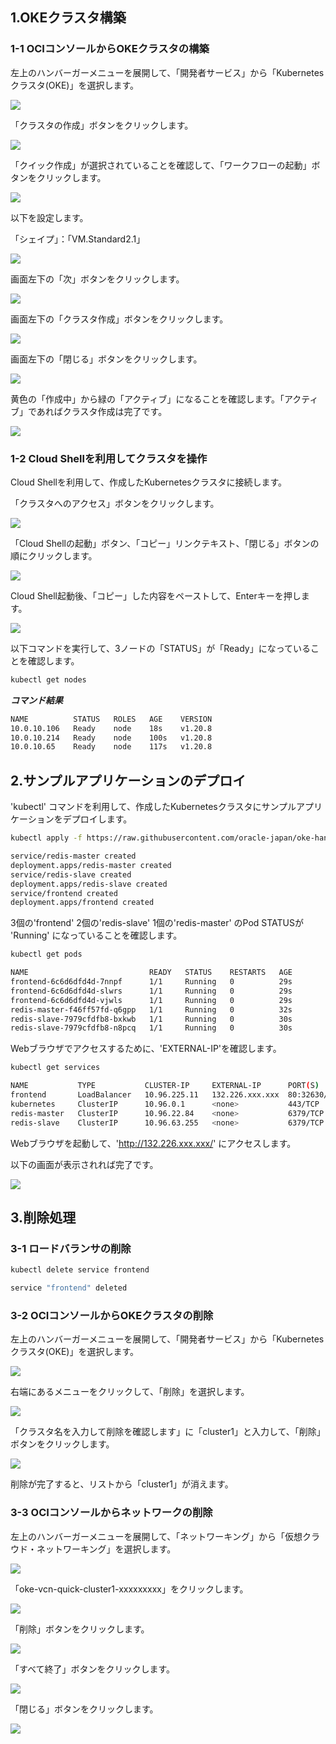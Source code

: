 1.OKEクラスタ構築
---------------------------------

### 1-1 OCIコンソールからOKEクラスタの構築

左上のハンバーガーメニューを展開して、「開発者サービス」から「Kubernetesクラスタ(OKE)」を選択します。

![](images/1-001.png)

「クラスタの作成」ボタンをクリックします。

![](images/1-002.png)

「クイック作成」が選択されていることを確認して、「ワークフローの起動」ボタンをクリックします。

![](images/1-003.png)

以下を設定します。

「シェイプ」：「VM.Standard2.1」

![](images/1-004.png)

画面左下の「次」ボタンをクリックします。

![](images/1-005.png)

画面左下の「クラスタ作成」ボタンをクリックします。

![](images/1-006.png)

画面左下の「閉じる」ボタンをクリックします。

![](images/1-007.png)

黄色の「作成中」から緑の「アクティブ」になることを確認します。「アクティブ」であればクラスタ作成は完了です。

![](images/1-008.png)

### 1-2 Cloud Shellを利用してクラスタを操作

Cloud Shellを利用して、作成したKubernetesクラスタに接続します。

「クラスタへのアクセス」ボタンをクリックします。

![](images/1-009.png)

「Cloud Shellの起動」ボタン、「コピー」リンクテキスト、「閉じる」ボタンの順にクリックします。

![](images/1-010.png)

Cloud Shell起動後、「コピー」した内容をペーストして、Enterキーを押します。

![](images/1-011.png)

以下コマンドを実行して、3ノードの「STATUS」が「Ready」になっていることを確認します。

```sh
kubectl get nodes
```
***コマンド結果***
```sh
NAME          STATUS   ROLES   AGE    VERSION
10.0.10.106   Ready    node    18s    v1.20.8
10.0.10.214   Ready    node    100s   v1.20.8
10.0.10.65    Ready    node    117s   v1.20.8
```

2.サンプルアプリケーションのデプロイ
---------------------------------

'kubectl' コマンドを利用して、作成したKubernetesクラスタにサンプルアプリケーションをデプロイします。

```sh
kubectl apply -f https://raw.githubusercontent.com/oracle-japan/oke-handson-guestbook/master/sample-application/guestbook-all-in-one.yaml
```
```sh
service/redis-master created
deployment.apps/redis-master created
service/redis-slave created
deployment.apps/redis-slave created
service/frontend created
deployment.apps/frontend created
```

3個の'frontend' 2個の'redis-slave' 1個の'redis-master' のPod STATUSが 'Running' になっていることを確認します。

```sh
kubectl get pods
```
```sh
NAME                           READY   STATUS    RESTARTS   AGE
frontend-6c6d6dfd4d-7nnpf      1/1     Running   0          29s
frontend-6c6d6dfd4d-slwrs      1/1     Running   0          29s
frontend-6c6d6dfd4d-vjwls      1/1     Running   0          29s
redis-master-f46ff57fd-q6gpp   1/1     Running   0          32s
redis-slave-7979cfdfb8-bxkwb   1/1     Running   0          30s
redis-slave-7979cfdfb8-n8pcq   1/1     Running   0          30s
```

Webブラウザでアクセスするために、'EXTERNAL-IP'を確認します。

```sh
kubectl get services
```
```sh
NAME           TYPE           CLUSTER-IP     EXTERNAL-IP      PORT(S)        AGE
frontend       LoadBalancer   10.96.225.11   132.226.xxx.xxx  80:32630/TCP   46s
kubernetes     ClusterIP      10.96.0.1      <none>           443/TCP        37m
redis-master   ClusterIP      10.96.22.84    <none>           6379/TCP       49s
redis-slave    ClusterIP      10.96.63.255   <none>           6379/TCP       47s
```

Webブラウザを起動して、'http://132.226.xxx.xxx/' にアクセスします。

以下の画面が表示されれば完了です。

![](images/1-012.png)

3.削除処理
---------------------------------

### 3-1 ロードバランサの削除

```sh
kubectl delete service frontend
```
```sh
service "frontend" deleted
```

### 3-2 OCIコンソールからOKEクラスタの削除

左上のハンバーガーメニューを展開して、「開発者サービス」から「Kubernetesクラスタ(OKE)」を選択します。

![](images/1-001.png)

右端にあるメニューをクリックして、「削除」を選択します。

![](images/1-013.png)

「クラスタ名を入力して削除を確認します」に「cluster1」と入力して、「削除」ボタンをクリックします。

![](images/1-014.png)

削除が完了すると、リストから「cluster1」が消えます。

### 3-3 OCIコンソールからネットワークの削除

左上のハンバーガーメニューを展開して、「ネットワーキング」から「仮想クラウド・ネットワーキング」を選択します。

![](images/1-015.png)

「oke-vcn-quick-cluster1-xxxxxxxxx」をクリックします。

![](images/1-016.png)

「削除」ボタンをクリックします。

![](images/1-017.png)

「すべて終了」ボタンをクリックします。

![](images/1-018.png)

「閉じる」ボタンをクリックします。

![](images/1-019.png)

